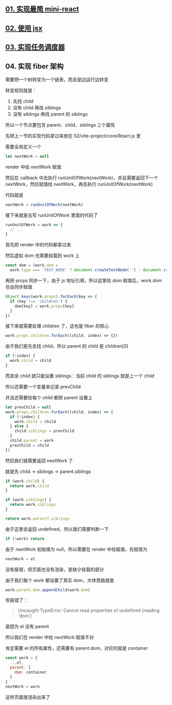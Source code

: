 ## [01. 实现最简 mini-react](https://github.com/HenryTSZ/mini-react/tree/53e888f05c5f33915fdb06bc7dbbd0e2e0c12856)

## [02. 使用 jsx](https://github.com/HenryTSZ/mini-react/tree/827131b7d45d76c822cb6a655778ed91bf5a2de1)

## [03. 实现任务调度器](https://github.com/HenryTSZ/mini-react/tree/a23c36b7b2a6e8e7ad28a2431c2f98e3208ac546)

## 04. 实现 fiber 架构

需要把一个树转变为一个链表，而且是边运行边转变

转变规则就是：

1. 先找 child
2. 没有 child 再找 siblings
3. 没有 siblings 再找 parent 的 siblings

所以一个节点要包含 parent、child、siblings 三个属性

先把上一节的实现代码拿过来放在 02/vite-project/core/React.js 里

需要全局定义一个

```js
let nextWork = null
```

render 中给 nextWork 赋值

然后在 callback 中去执行 runUnitOfWork(nextWork)，并且需要返回下一个 nextWork，然后赋值给 nextWork，再去执行 runUnitOfWork(nextWork)

代码就是

```js
nextWork = runUnitOfWork(nextWork)
```

接下来就是去写 runUnitOfWork 里面的代码了

```js
runUnitOfWork = work => {
  // ...
}
```

首先把 render 中的代码都拿过来

然后虚拟 dom 也需要挂载到 work 上

```js
const dom = (work.dom =
  work.type === 'TEXT_NODE' ? document.createTextNode('') : document.createElement(work.type))
```

再把 props 同步一下，由于 js 地址引用，所以这里给 dom 赋值后，work.dom 也会同步赋值

```js
Object.keys(work.props).forEach(key => {
  if (key !== 'children') {
    dom[key] = work.props[key]
  }
})
```

接下来就需要处理 children 了，这也是 fiber 的核心

```js
work.props.children.forEach((child, index) => {})
```

由于我们是先去找 child，所以 parent 的 child 是 children[0]

```js
if (!index) {
  work.child = child
}
```

而其余 child 就只能设置 siblings：当前 child 的 siblings 就是上一个 child

所以还需要一个变量来记录 prevChild

并且还需要给每个 child 都把 parent 设置上

```js
let prevChild = null
work.props.children.forEach((child, index) => {
  if (!index) {
    work.child = child
  } else {
    child.siblings = prevChild
  }
  child.parent = work
  prevChild = child
})
```

然后我们就需要返回 nextWork 了

就是先 child -> siblings -> parent.siblings

```js
if (work.child) {
  return work.child
}

if (work.siblings) {
  return work.siblings
}

return work.parent?.siblings
```

由于这里会返回 undefined，所以我们需要判断一下

```js
if (!work) return
```

由于 nextWork 初始值为 null，所以需要在 render 中给赋值，先赋值为

```js
nextWork = el
```

没有报错，但页面也没有渲染，是缺少挂载的部分

由于我们每个 work 都设置了真实 dom，大体思路就是

```js
work.parent.dom.appendChild(work.dom)
```

但报错了：

> Uncaught TypeError: Cannot read properties of undefined (reading 'dom')

是因为 el 没有 parent

所以我们在 render 中给 nextWork 赋值不对

肯定需要 el 的所有属性，还需要有 parent.dom，对应的就是 container

```js
const work = {
  ...el,
  parent: {
    dom: container
  }
}
nextWork = work
```

这样页面就渲染出来了
